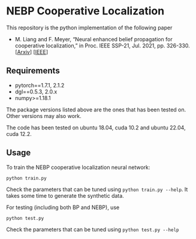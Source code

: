 # NEBP Cooperative Localization

This repository is the python implementation of the following paper

-  M. Liang and F. Meyer, “Neural enhanced belief propagation for
cooperative localization,” in Proc. IEEE SSP-21, Jul. 2021, pp. 326-330. [[Arxiv](https://arxiv.org/abs/2105.12903)] [[IEEE](https://ieeexplore.ieee.org/document/9513853)]

## Requirements

- pytorch==1.7.1, 2.1.2
- dgl==0.5.3, 2.0.x
- numpy>=1.18.1

The package versions listed above are the ones that has been tested on. Other versions may also work.

The code has been tested on ubuntu 18.04, cuda 10.2 and ubuntu 22.04, cuda 12.2.

## Usage

To train the NEBP cooperative localization neural network:

```
python train.py
```

Check the parameters that can be tuned using `python train.py --help`. It takes some time to generate the synthetic data.

For testing (including both BP and NEBP), use

```
python test.py
```

Check the parameters that can be tuned using `python test.py --help`
